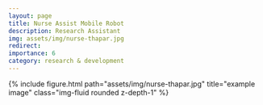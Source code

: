 ```yaml
---
layout: page
title: Nurse Assist Mobile Robot
description: Research Assistant
img: assets/img/nurse-thapar.jpg
redirect:
importance: 6
category: research & development
---
```




<div class="row">
    <div class="col-sm mt-3 mt-md-0">
        {% include figure.html path="assets/img/nurse-thapar.jpg" title="example image" class="img-fluid rounded z-depth-1" %}
    </div>
</div>
